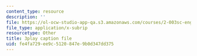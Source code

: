 ```yaml
---
content_type: resource
description: ''
file: https://ol-ocw-studio-app-qa.s3.amazonaws.com/courses/2-003sc-engineering-dynamics-fall-2011/fe4fa729ee9c5120847e9b0d347dd375_jROTMB142T0.vtt
file_type: application/x-subrip
resourcetype: Other
title: 3play caption file
uid: fe4fa729-ee9c-5120-847e-9b0d347dd375
---
```

